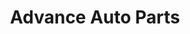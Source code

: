 ---
title: "Advance Auto Parts"
url: /hampton/advance-auto-parts-andrews-boulevard/
shop: car parts
---
